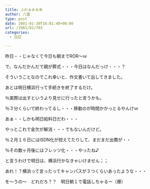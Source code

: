 ```yaml
---
title: ふわぁぁぁあ
author: 八雲
type: post
date: 2001-01-30T16:01:48+00:00
url: /2001/01/783
categories:
  - 日記

---
```

昨日・・じゃなくて今日も朝までROR～ｗ
  
で、なんだかんだで親が葬式・・・今日はなんだっけ・・・？
  
そういうことなのでこれ幸いと、作文書いて出してきました。
  
あとは明日横浜行って手続きを終了するだけ。
  
％実際は出すというより見せに行ったと言うかも。
  
％３分くらいで終わってるし・・・移動のが時間かかっとるやんけｗ
  
あぁ・・しかも明日給料日だわ・・・
  
やっとこれで金欠が解消・・・でもないんだけど。
  
％２月１６日にはISDN化が控えてたりして、まだまだ出費が・・
  
％その数ヶ月後にはフレッツ化・・・やったね♪
  
と言うわけで明日は、横浜行かなきゃいけません；；
  
あれ！？横浜って言ったってキャンパスが３つくらいあったような・・・
  
を～うの～　どれだろ？？　明日朝１で電話しちゃるー（爆）